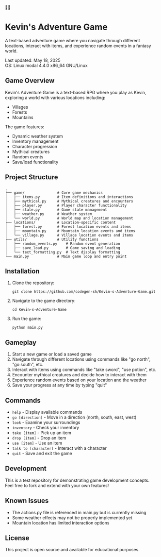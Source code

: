 🌈🌈
# Kevin's Adventure Game

A text-based adventure game where you navigate through different locations, interact with items, and experience random events in a fantasy world.

Last updated: May 18, 2025  
OS: Linux modal 4.4.0 x86_64 GNU/Linux

## Game Overview

Kevin's Adventure Game is a text-based RPG where you play as Kevin, exploring a world with various locations including:
- Villages
- Forests
- Mountains

The game features:
- Dynamic weather system
- Inventory management
- Character progression
- Mythical creatures
- Random events
- Save/load functionality

## Project Structure

```
.
├── game/               # Core game mechanics
│   ├── items.py        # Item definitions and interactions
│   ├── mythical.py     # Mythical creatures and encounters
│   ├── player.py       # Player character functionality
│   ├── state.py        # Game state management
│   ├── weather.py      # Weather system
│   └── world.py        # World map and location management
├── locations/          # Location-specific content
│   ├── forest.py       # Forest location events and items
│   ├── mountain.py     # Mountain location events and items
│   └── village.py      # Village location events and items
├── utils/              # Utility functions
│   ├── random_events.py    # Random event generation
│   ├── save_load.py        # Game saving and loading
│   └── text_formatting.py  # Text display formatting
└── main.py             # Main game loop and entry point
```

## Installation

1. Clone the repository:
   ```
   git clone https://github.com/codegen-sh/Kevin-s-Adventure-Game.git
   ```

2. Navigate to the game directory:
   ```
   cd Kevin-s-Adventure-Game
   ```

3. Run the game:
   ```
   python main.py
   ```

## Gameplay

1. Start a new game or load a saved game
2. Navigate through different locations using commands like "go north", "go south", etc.
3. Interact with items using commands like "take sword", "use potion", etc.
4. Encounter mythical creatures and decide how to interact with them
5. Experience random events based on your location and the weather
6. Save your progress at any time by typing "quit"

## Commands

- `help` - Display available commands
- `go [direction]` - Move in a direction (north, south, east, west)
- `look` - Examine your surroundings
- `inventory` - Check your inventory
- `take [item]` - Pick up an item
- `drop [item]` - Drop an item
- `use [item]` - Use an item
- `talk to [character]` - Interact with a character
- `quit` - Save and exit the game

## Development

This is a test repository for demonstrating game development concepts. Feel free to fork and extend with your own features!

## Known Issues

- The actions.py file is referenced in main.py but is currently missing
- Some weather effects may not be properly implemented yet
- Mountain location has limited interaction options

## License

This project is open source and available for educational purposes.

